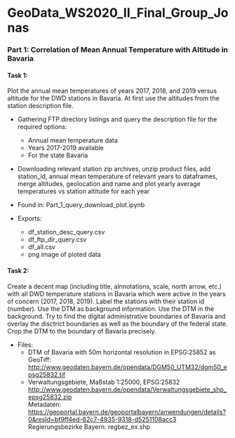 # GeoData_WS2020_II_Final_Group_Jonas

### Part 1: Correlation of Mean Annual Temperature with Altitude in Bavaria

#### Task 1:
Plot the annual mean temperatures of years 2017, 2018, and 2019 versus altitude for the DWD stations in Bavaria. At first use the altitudes from the station description file.

* Gathering FTP directory listings and query the description file for the required options:
    * Annual mean temperature data
    * Years 2017-2019 available
    * For the state Bavaria

* Downloading relevant station zip archives, unzip product files, add station_id, annual mean temperature of relevant years to dataframes, merge altitudes, geolocation and name and plot yearly average temperatures vs station altitude for each year

* Found in: Part_1_query_download_plot.ipynb

* Exports:
    * df_station_desc_query.csv
    * df_ftp_dir_query.csv
    * df_all.csv
    * png image of ploted data

#### Task 2:
Create a decent map (including title, alnnotations, scale, north arrow, etc.) with all DWD temperature stations in Bavaria which were active in the years of concern (2017, 2018, 2019). Label the stations with their station id (number). Use the DTM as background information. Use the DTM in the background. Try to find the digital administrative boundaries of Bavaria and overlay the disctrict boundaries as well as the boundary of the federal state. Crop the DTM to the boundary of Bavaria precisely.

* Files:
    * DTM of Bavaria with 50m horizontal resolution in EPSG:25852 as GeoTiff: http://www.geodaten.bayern.de/opendata/DGM50_UTM32/dgm50_epsg25832.tif
    * Verwaltungsgebiete, Maßstab 1:25000, EPSG:25832
        http://www.geodaten.bayern.de/opendata/Verwaltungsgebiete_shp_epsg25832.zip<br>
        Metadaten: https://geoportal.bayern.de/geoportalbayern/anwendungen/details?0&resId=bf9ff4ed-62c7-4935-9318-d5251108acc3<br>
        Regierungsbezirke Bayern: regbez_ex.shp